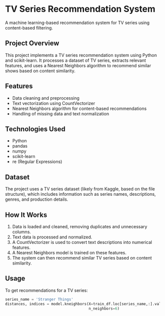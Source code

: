 # TV Series Recommendation System

A machine learning-based recommendation system for TV series using content-based filtering.

## Project Overview

This project implements a TV series recommendation system using Python and scikit-learn. It processes a dataset of TV series, extracts relevant features, and uses a Nearest Neighbors algorithm to recommend similar shows based on content similarity.

## Features

- Data cleaning and preprocessing
- Text vectorization using CountVectorizer
- Nearest Neighbors algorithm for content-based recommendations
- Handling of missing data and text normalization

## Technologies Used

- Python
- pandas
- numpy
- scikit-learn
- re (Regular Expressions)

## Dataset

The project uses a TV series dataset (likely from Kaggle, based on the file structure), which includes information such as series names, descriptions, genres, and production details.

## How It Works

1. Data is loaded and cleaned, removing duplicates and unnecessary columns.
2. Text data is processed and normalized.
3. A CountVectorizer is used to convert text descriptions into numerical features.
4. A Nearest Neighbors model is trained on these features.
5. The system can then recommend similar TV series based on content similarity.

## Usage

To get recommendations for a TV series:

```python
series_name = 'Stranger Things'
distances, indices = model.kneighbors(X=train_df.loc[series_name,:].values.reshape(1,-1),
                                      n_neighbors=6)
